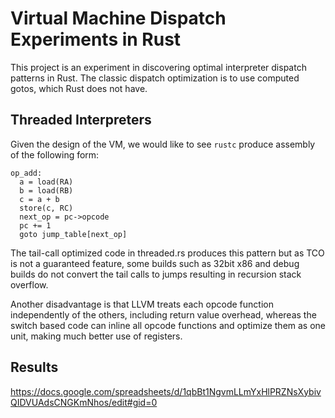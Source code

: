 # Virtual Machine Dispatch Experiments in Rust

This project is an experiment in discovering optimal interpreter dispatch patterns
in Rust. The classic dispatch optimization is to use computed gotos, which Rust does 
not have.


## Threaded Interpreters

Given the design of the VM, we would like to see `rustc` produce assembly of the following 
form:

```
op_add:
  a = load(RA)
  b = load(RB)
  c = a + b
  store(c, RC)
  next_op = pc->opcode
  pc += 1
  goto jump_table[next_op]
```

The tail-call optimized code in threaded.rs produces this pattern but as TCO is not
a guaranteed feature, some builds such as 32bit x86 and debug builds do not convert
the tail calls to jumps resulting in recursion stack overflow. 

Another disadvantage is that LLVM treats each opcode function independently of the 
others, including return value overhead, whereas the switch based code can inline 
all opcode functions and optimize them as one unit, making much better use of registers.


## Results

https://docs.google.com/spreadsheets/d/1qbBt1NgvmLLmYxHlPRZNsXybivQIDVUAdsCNGKmNhos/edit#gid=0
